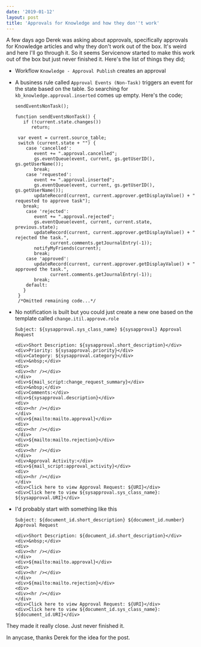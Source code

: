 ```yaml
---
date: '2019-01-12'
layout: post
title: 'Approvals for Knowledge and how they don''t work'
---
```


A few days ago Derek was asking about approvals, specifically approvals
for Knowledge articles and why they don't work out of the box. It's
weird and here I'll go through it. So it seems Servicenow started to
make this work out of the box but just never finished it. Here's the
list of things they did;

-   Workflow `Knowledge - Approval Publish` creates an approval

-   A business rule called `Approval Events (Non-Task)` triggers an
    event for the state based on the table. So searching for
    `kb_knowledge.approval.inserted` comes up empty. Here's the code;

    ``` {.js}
    sendEventsNonTask();

    function sendEventsNonTask() {
       if (!current.state.changes()) 
          return;

     var event = current.source_table;
     switch (current.state + "") {    
        case 'cancelled':
           event += ".approval.cancelled";
           gs.eventQueue(event, current, gs.getUserID(), gs.getUserName());
           break;
        case 'requested':
           event += ".approval.inserted";
           gs.eventQueue(event, current, gs.getUserID(), gs.getUserName());
           updateRecord(current, current.approver.getDisplayValue() + " requested to approve task");
       break;
        case 'rejected':
           event += ".approval.rejected";
           gs.eventQueue(event, current, current.state, previous.state);
           updateRecord(current, current.approver.getDisplayValue() + " rejected the task.", 
                 current.comments.getJournalEntry(-1));
           notifyMyFriends(current);
           break;
        case 'approved':
           updateRecord(current, current.approver.getDisplayValue() + " approved the task.", 
                 current.comments.getJournalEntry(-1));
           break;
        default: 
       }       
     }
     /*Omitted remaining code...*/
    ```

-   No notification is built but you could just create a new one based
    on the template called `change.itil.approve.role`

    `Subject: ${sysapproval.sys_class_name} ${sysapproval} Approval Request`

    ``` {.html}
    <div>Short Description: ${sysapproval.short_description}</div>
    <div>Priority: ${sysapproval.priority}</div>
    <div>Category: ${sysapproval.category}</div>
    <div>&nbsp;</div>
    <div>
    <div><hr /></div>
    </div>
    <div>${mail_script:change_request_summary}</div>
    <div>&nbsp;</div>
    <div>Comments:</div>
    <div>${sysapproval.description}</div>
    <div>
    <div><hr /></div>
    </div>
    <div>${mailto:mailto.approval}</div>
    <div>
    <div><hr /></div>
    </div>
    <div>${mailto:mailto.rejection}</div>
    <div>
    <div><hr /></div>
    </div>
    <div>Approval Activity:</div>
    <div>${mail_script:approval_activity}</div>
    <div>
    <div><hr /></div>
    </div>
    <div>Click here to view Approval Request: ${URI}</div>
    <div>Click here to view ${sysapproval.sys_class_name}: ${sysapproval.URI}</div>
    ```

-   I'd probably start with something like this

    `Subject: ${document_id.short_description} ${document_id.number} Approval Request`

    ``` {.html}
    <div>Short Description: ${document_id.short_description}</div>
    <div>&nbsp;</div>
    <div>
    <div><hr /></div>
    </div>
    <div>${mailto:mailto.approval}</div>
    <div>
    <div><hr /></div>
    </div>
    <div>${mailto:mailto.rejection}</div>
    <div>
    <div><hr /></div>
    </div>
    <div>Click here to view Approval Request: ${URI}</div>
    <div>Click here to view ${document_id.sys_class_name}: ${document_id.URI}</div>
    ```

They made it really close. Just never finished it.

In anycase, thanks Derek for the idea for the post.
